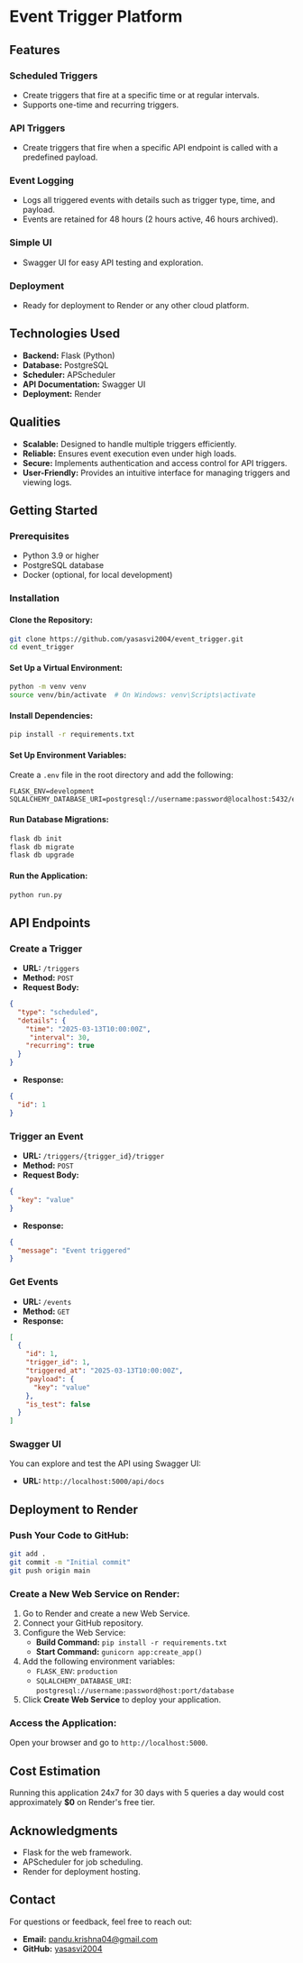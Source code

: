 # Event Trigger Platform

## Features

### Scheduled Triggers
- Create triggers that fire at a specific time or at regular intervals.
- Supports one-time and recurring triggers.

### API Triggers
- Create triggers that fire when a specific API endpoint is called with a predefined payload.

### Event Logging
- Logs all triggered events with details such as trigger type, time, and payload.
- Events are retained for 48 hours (2 hours active, 46 hours archived).

### Simple UI
- Swagger UI for easy API testing and exploration.

### Deployment
- Ready for deployment to Render or any other cloud platform.

## Technologies Used
- **Backend:** Flask (Python)
- **Database:** PostgreSQL
- **Scheduler:** APScheduler
- **API Documentation:** Swagger UI
- **Deployment:** Render

## Qualities
- **Scalable:** Designed to handle multiple triggers efficiently.
- **Reliable:** Ensures event execution even under high loads.
- **Secure:** Implements authentication and access control for API triggers.
- **User-Friendly:** Provides an intuitive interface for managing triggers and viewing logs.

## Getting Started

### Prerequisites
- Python 3.9 or higher
- PostgreSQL database
- Docker (optional, for local development)

### Installation

#### Clone the Repository:
```bash
git clone https://github.com/yasasvi2004/event_trigger.git
cd event_trigger
```

#### Set Up a Virtual Environment:
```bash
python -m venv venv
source venv/bin/activate  # On Windows: venv\Scripts\activate
```

#### Install Dependencies:
```bash
pip install -r requirements.txt
```

#### Set Up Environment Variables:
Create a `.env` file in the root directory and add the following:
```plaintext
FLASK_ENV=development
SQLALCHEMY_DATABASE_URI=postgresql://username:password@localhost:5432/event_trigger_db
```

#### Run Database Migrations:
```bash
flask db init
flask db migrate
flask db upgrade
```

#### Run the Application:
```bash
python run.py
```

## API Endpoints

### Create a Trigger
- **URL:** `/triggers`
- **Method:** `POST`
- **Request Body:**
```json
{
  "type": "scheduled",
  "details": {
    "time": "2025-03-13T10:00:00Z", 
     "interval": 30,                   
    "recurring": true         
  }
}
```
- **Response:**
```json
{
  "id": 1
}
```

### Trigger an Event
- **URL:** `/triggers/{trigger_id}/trigger`
- **Method:** `POST`
- **Request Body:**
```json
{
  "key": "value"
}
```
- **Response:**
```json
{
  "message": "Event triggered"
}
```

### Get Events
- **URL:** `/events`
- **Method:** `GET`
- **Response:**
```json
[
  {
    "id": 1,
    "trigger_id": 1,
    "triggered_at": "2025-03-13T10:00:00Z",
    "payload": {
      "key": "value"
    },
    "is_test": false
  }
]
```

### Swagger UI
You can explore and test the API using Swagger UI:
- **URL:** `http://localhost:5000/api/docs`

## Deployment to Render

### Push Your Code to GitHub:
```bash
git add .
git commit -m "Initial commit"
git push origin main
```

### Create a New Web Service on Render:
1. Go to Render and create a new Web Service.
2. Connect your GitHub repository.
3. Configure the Web Service:
   - **Build Command:** `pip install -r requirements.txt`
   - **Start Command:** `gunicorn app:create_app()`
4. Add the following environment variables:
   - `FLASK_ENV`: `production`
   - `SQLALCHEMY_DATABASE_URI`: `postgresql://username:password@host:port/database`
5. Click **Create Web Service** to deploy your application.



### Access the Application:
Open your browser and go to `http://localhost:5000`.

## Cost Estimation
Running this application 24x7 for 30 days with 5 queries a day would cost approximately **$0** on Render's free tier.


## Acknowledgments
- Flask for the web framework.
- APScheduler for job scheduling.
- Render for deployment hosting.

## Contact
For questions or feedback, feel free to reach out:
- **Email:** pandu.krishna04@gmail.com
- **GitHub:** [yasasvi2004](https://github.com/yasasvi2004)


